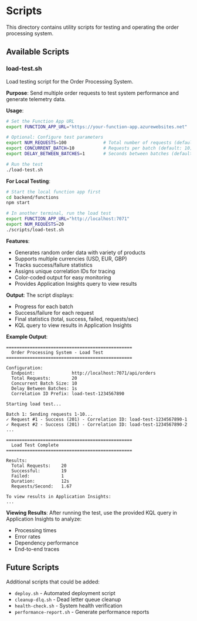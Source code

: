 # Scripts

This directory contains utility scripts for testing and operating the order processing system.

## Available Scripts

### load-test.sh

Load testing script for the Order Processing System.

**Purpose**: Send multiple order requests to test system performance and generate telemetry data.

**Usage**:
```bash
# Set the Function App URL
export FUNCTION_APP_URL="https://your-function-app.azurewebsites.net"

# Optional: Configure test parameters
export NUM_REQUESTS=100              # Total number of requests (default: 100)
export CONCURRENT_BATCH=10           # Requests per batch (default: 10)
export DELAY_BETWEEN_BATCHES=1       # Seconds between batches (default: 1)

# Run the test
./load-test.sh
```

**For Local Testing**:
```bash
# Start the local function app first
cd backend/functions
npm start

# In another terminal, run the load test
export FUNCTION_APP_URL="http://localhost:7071"
export NUM_REQUESTS=20
./scripts/load-test.sh
```

**Features**:
- Generates random order data with variety of products
- Supports multiple currencies (USD, EUR, GBP)
- Tracks success/failure statistics
- Assigns unique correlation IDs for tracing
- Color-coded output for easy monitoring
- Provides Application Insights query to view results

**Output**:
The script displays:
- Progress for each batch
- Success/failure for each request
- Final statistics (total, success, failed, requests/sec)
- KQL query to view results in Application Insights

**Example Output**:
```
================================================
  Order Processing System - Load Test
================================================

Configuration:
  Endpoint:              http://localhost:7071/api/orders
  Total Requests:        20
  Concurrent Batch Size: 10
  Delay Between Batches: 1s
  Correlation ID Prefix: load-test-1234567890

Starting load test...

Batch 1: Sending requests 1-10...
✓ Request #1 - Success (201) - Correlation ID: load-test-1234567890-1
✓ Request #2 - Success (201) - Correlation ID: load-test-1234567890-2
...

================================================
  Load Test Complete
================================================

Results:
  Total Requests:    20
  Successful:        19
  Failed:            1
  Duration:          12s
  Requests/Second:   1.67

To view results in Application Insights:
...
```

**Viewing Results**:
After running the test, use the provided KQL query in Application Insights to analyze:
- Processing times
- Error rates
- Dependency performance
- End-to-end traces

## Future Scripts

Additional scripts that could be added:
- `deploy.sh` - Automated deployment script
- `cleanup-dlq.sh` - Dead letter queue cleanup
- `health-check.sh` - System health verification
- `performance-report.sh` - Generate performance reports
